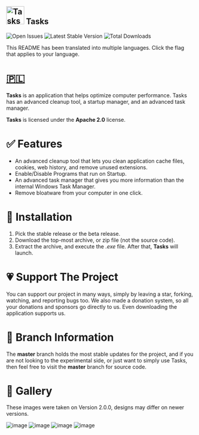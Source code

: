 

## <img src="https://user-images.githubusercontent.com/53088136/129425927-00413aa1-ca44-4ee5-a4ce-7d276cf2189c.png" alt="Tasks Logo" width='48' height='48' /> Tasks 
<img src="https://img.shields.io/github/issues-raw/LiteTools/Tasks?label=total%20open%20issues" alt="Open Issues" /> <img src="https://img.shields.io/github/v/release/LiteTools/Tasks?label=latest%20stable" alt="Latest Stable Version" /> <img src="https://img.shields.io/github/downloads/LiteTools/Tasks/total" alt="Total Downloads" />

This README has been translated into multiple languages. Click the flag that applies to your language.

# [🇵🇱](https://github.com/LiteTools/Tasks/blob/master/Other%20Language%20READMEs/README-PL.MD) 

<strong>Tasks</strong> is an application that helps optimize computer performance. Tasks has an advanced cleanup tool, a startup manager, and an advanced task manager.

<strong>Tasks</strong> is licensed under the <strong>Apache 2.0</strong> license.


<h1>✅ Features</h1>

- An advanced cleanup tool that lets you clean application cache files, cookies, web history, and remove unused extensions.
- Enable/Disable Programs that run on Startup.
- An advanced task manager that gives you more information than the internal Windows Task Manager.
- Remove bloatware from your computer in one click.


<h1>📩 Installation</h1>

1. Pick the stable release or the beta release.
2. Download the top-most archive, or zip file (not the source code).
3. Extract the archive, and execute the <i>.exe</i> file. After that, <strong>Tasks</strong> will launch.


<h1>💗 Support The Project</h1>

You can support our project in many ways, simply by leaving a star, forking, watching, and reporting bugs too. We also made a donation system, so all your donations and sponsors go directly to us. Even downloading the application supports us.


<h1>📐 Branch Information</h1>

The <strong>master</strong> branch holds the most stable updates for the project, and if you are not looking to the experimental side, or just want to simply use Tasks, then feel free to visit the <strong>master</strong> branch for source code.


<h1>📸 Gallery</h1>

These images were taken on Version 2.0.0, designs may differ on newer versions.

![image](https://user-images.githubusercontent.com/53088136/134250645-5d19703b-62b7-49b3-9ee2-5546a63065e4.png)
![image](https://user-images.githubusercontent.com/53088136/134250674-bdcb3d73-775b-48e4-82fa-5f764d4081a5.png)
![image](https://user-images.githubusercontent.com/53088136/134250709-c612a1cb-7c6d-42ca-8e60-281eef069d4e.png)
![image](https://user-images.githubusercontent.com/53088136/134250741-2cbce4d8-fbcf-4f0f-8771-7234ef07826c.png)


